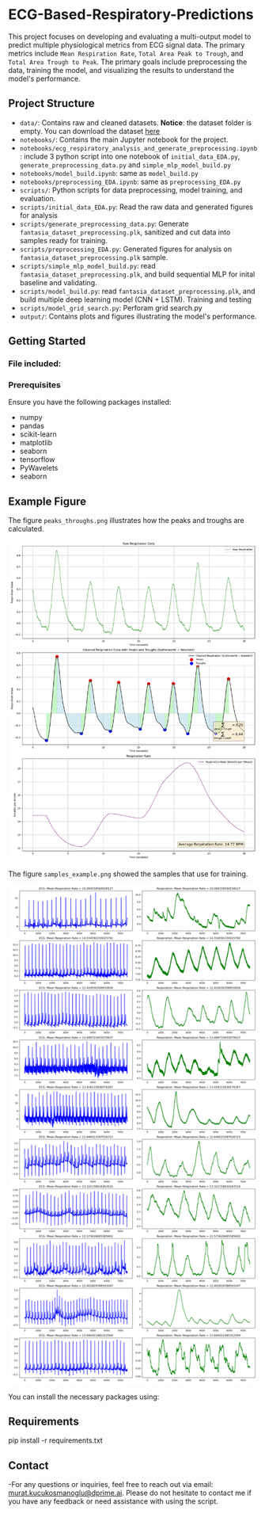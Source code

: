 # ECG-Based-Respiratory-Predictions

This project focuses on developing and evaluating a multi-output model to predict multiple physiological metrics from ECG signal data. The primary metrics include `Mean Respiration Rate`, `Total Area Peak to Trough`, and `Total Area Trough to Peak`. The primary goals include preprocessing the data, training the model, and visualizing the results to understand the model's performance.

## Project Structure
- `data/`: Contains raw and cleaned datasets. **Notice**: the dataset folder is empty. You can download the dataset [here](https://www.kaggle.com/datasets/lana0038/fantasia-dataset-with-ecg-and-respiration-signals?resource=download)
- `notebooks/`: Contains the main Jupyter notebook for the project.
- `notebooks/ecg_respiratory_analysis_and_generate_preprocessing.ipynb`: include 3 python script into one notebook of `initial_data_EDA.py`, `generate_preprocessing_data.py` and `simple_mlp_model_build.py`
- `notebooks/model_build.ipynb`: same as `model_build.py`
- `notebooks/preprocessing_EDA.ipynb`: same as `preprocessing_EDA.py`
- `scripts/`: Python scripts for data preprocessing, model training, and evaluation.
- `scripts/initial_data_EDA.py`: Read the raw data and generated figures for analysis
- `scripts/generate_preprocessing_data.py`: Generate `fantasia_dataset_preprocessing.plk`, sanitized and cut data into samples ready for training.
- `scripts/preprocessing_EDA.py`: Generated figures for analysis on `fantasia_dataset_preprocessing.plk` sample.
- `scripts/simple_mlp_model_build.py`: read `fantasia_dataset_preprocessing.plk`, and build sequential MLP for inital baseline and validating.
- `scripts/model_build.py`: read `fantasia_dataset_preprocessing.plk`, and build multiple deep learning model (CNN + LSTM). Training and testing
- `scripts/model_grid_search.py`: Perforam grid search.py
- `output/`: Contains plots and figures illustrating the model's performance.


## Getting Started



### File included:

### Prerequisites

Ensure you have the following packages installed:
- numpy
- pandas
- scikit-learn
- matplotlib
- seaborn
- tensorflow
- PyWavelets
- seaborn
## Example Figure

The figure `peaks_throughs.png` illustrates how the peaks and troughs are calculated.

![Output](output/initial_data_EDA/example_peaks_trough_exhale_inhale_area.png)

The figure `samples_example.png` showed the samples that use for training.

![Output2](output/preprocessed_data_EDA/ecg_respiration_comparision.png)

You can install the necessary packages using:

## Requirements
pip install -r requirements.txt

## Contact

-For any questions or inquiries, feel free to reach out via email: murat.kucukosmanoglu@dprime.ai.
Please do not hesitate to contact me if you have any feedback or need assistance with using the script.